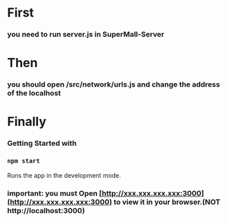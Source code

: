  # First
### you need to run server.js in SuperMall-Server

# Then
### you should open /src/network/urls.js and change the address of the localhost

# Finally 
### Getting Started with

### `npm start`
Runs the app in the development mode.
### important: you must Open [http://xxx.xxx.xxx.xxx:3000](http://xxx.xxx.xxx.xxx:3000) to view it in your browser.(NOT http://localhost:3000)

